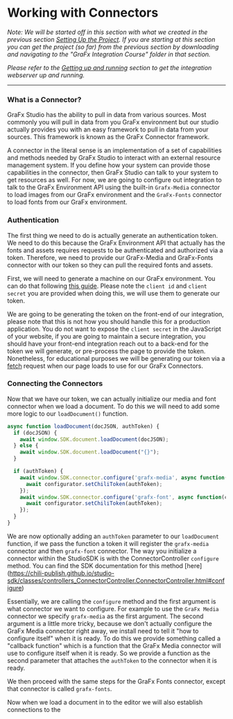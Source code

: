 # Working with Connectors
_Note: We will be started off in this section with what we created in the previous section [Setting Up the Project](../1-Setting-up-Project/). If you are starting at this section you can get the project (so far) from the previous section by downloading and navigating to the "GraFx Integration Course" folder in that section._

_Please refer to the [Getting up and running](../README.md#getting-up-and-running) section to get the integration webserver up and running._

---

### What is a Connector?
GraFx Studio has the ability to pull in data from various sources. Most commonly you will pull in data from you GraFx environment but our studio actually provides you with an easy framework to pull in data from your sources. This framework is known as the GraFx Connector framework.

A connector in the literal sense is an implementation of a set of capabilities and methods needed by GraFx Studio to interact with an external resource management system. If you define how your system can provide those capabilities in the connector, then GraFx Studio can talk to your system to get resources as well. For now, we are going to configure out integration to talk to the GraFx Environment API using the built-in `Grafx-Media` connector to load images from our GraFx environment and the `GraFx-Fonts` connector to load fonts from our GraFx environment.

### Authentication
The first thing we need to do is actually generate an authentication token. We need to do this because the GraFx Environment API that actually has the fonts and assets requires requests to be authenticated and authorized via a token. Therefore, we need to provide our GraFx-Media and GraFx-Fonts connector with our token so they can pull the required fonts and assets.

First, we will need to generate a machine on our GraFx environment. You can do that following [this guide](#good-luck). Please note the `client id` and `client secret` you are provided when doing this, we will use them to generate our token.

We are going to be generating the token on the front-end of our integration, please note that this is not how you should handle this for a production application. You do not want to expose the `client secret` in the JavaScript of your website, if you are going to maintain a secure integration, you should have your front-end integration reach out to a back-end for the token we will generate, or pre-process the page to provide the token. Nonetheless, for educational purposes we will be generating our token via a [fetch](https://developer.mozilla.org/en-US/docs/Web/API/Fetch_API/Using_Fetch) request when our page loads to use for our GraFx Connectors.

### Connecting the Connectors
Now that we have our token, we can actually initialize our media and font connector when we load a document. To do this we will need to add some more logic to our `loadDocument()` function.

```javascript
async function loadDocument(docJSON, authToken) {
  if (docJSON) {
    await window.SDK.document.loadDocument(docJSON);
  } else {
    await window.SDK.document.loadDocument("{}");
  }

  if (authToken) {
    await window.SDK.connector.configure('grafx-media', async function(configurator) {
      await configurator.setChiliToken(authToken);
    });
    await window.SDK.connector.configure('grafx-font', async function(configurator) {
      await configurator.setChiliToken(authToken);
    });
  }
}
```

We are now optionally adding an `authToken` parameter to our `loadDocument` function, if we pass the function a token it will register the `grafx-media` connector and then `grafx-font` connector. The way you initialize a connector within the StudioSDK is with the ConnectorController `configure` method. You can find the SDK documentation for this method [here] (https://chili-publish.github.io/studio-sdk/classes/controllers_ConnectorController.ConnectorController.html#configure)

Essentially, we are calling the `configure` method and the first argument is what connector we want to configure. For example to use the `GraFx Media` connector we specify `grafx-media` as the first argument. The second argument is a little more tricky, because we don't actually configure the GraFx Media connector right away, we install need to tell it "how to configure itself" when it is ready. To do this we provide something called a "callback function" which is a function that the GraFx Media connector will use to configure itself when it is ready. So we provide a function as the second parameter that attaches the `authToken` to the connector when it is ready.

We then proceed with the same steps for the GraFx Fonts connector, except that connector is called `grafx-fonts`.

Now when we load a document in to the editor we will also establish connections to the
